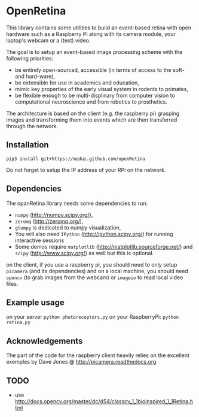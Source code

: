 OpenRetina
==========

This library contains some utilities to build an event-based retina with open hardware such as a Raspberry Pi along with its camera module, your laptop's webcam or a (test) video.

The goal is to setup an event-based image processing scheme with the following priorities:

- be entirely open-sourced, accessible (in terms of access to the soft- and hard-ware),
- be extensible for use in academics and education,
- mimic key properties of the early visual system in rodents to primates,
- be flexible enough to be multi-displinary from computer vision to computational neuroscience and from robotics to prosthetics.

The architecture is based on the client (e.g. the raspberry pi) grasping images and transforming them into events which are then transferred through the network.

Installation
------------

``
	pip3 install git+https://meduz.github.com/openRetina
``

Do not forget to setup the IP address of your RPi on the network.

Dependencies
-----------

The opanRetina library needs some dependencies to run:

- ``numpy`` (http://numpy.scipy.org/),
- ``zeromq`` (http://zeromq.org/),
- ``glumpy`` is dedicated to numpy visualization, 
- You will also need ``IPython`` (http://ipython.scipy.org/) for running interactive sessions
- Some demos require ``matplotlib`` (http://matplotlib.sourceforge.net/) and ``scipy`` (http://www.scipy.org/) as well but this is optional.

on the client, if you use a raspberry pi, you should need to only setup ``picamera`` (and its dependencies) and on a local machine, you should need ``opencv`` (to grab images from the webcam) or ``imageio`` to read local video files.

Example usage
-------------

on your server
``
	python photoreceptors.py
``
on your RaspberryPi:
``
	python retina.py
``

Acknowledgements
----------------

The part of the code for the raspberry client heavily relies on the excellent exemples by  Dave Jones @ http://picamera.readthedocs.org

TODO
----

* use http://docs.opencv.org/master/dc/d54/classcv_1_1bioinspired_1_1Retina.html 
